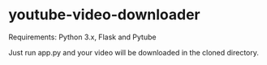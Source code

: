  
# youtube-video-downloader

Requirements:
Python 3.x, Flask and Pytube 

Just run app.py and your video will be downloaded in the cloned directory.
